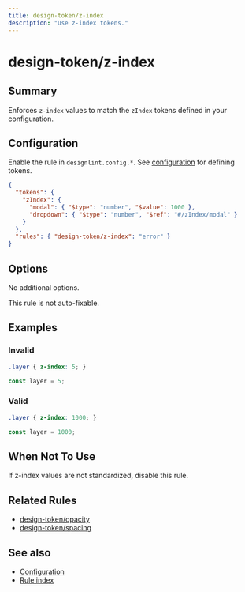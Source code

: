 ```yaml
---
title: design-token/z-index
description: "Use z-index tokens."
---
```


# design-token/z-index

## Summary
Enforces `z-index` values to match the `zIndex` tokens defined in your configuration.

## Configuration
Enable the rule in `designlint.config.*`. See [configuration](../../configuration.md) for defining tokens.

```json
{
  "tokens": {
    "zIndex": {
      "modal": { "$type": "number", "$value": 1000 },
      "dropdown": { "$type": "number", "$ref": "#/zIndex/modal" }
    }
  },
  "rules": { "design-token/z-index": "error" }
}
```

## Options
No additional options.

This rule is not auto-fixable.

## Examples

### Invalid

```css
.layer { z-index: 5; }
```

```ts
const layer = 5;
```

### Valid

```css
.layer { z-index: 1000; }
```

```ts
const layer = 1000;
```

## When Not To Use
If z-index values are not standardized, disable this rule.

## Related Rules
- [design-token/opacity](./opacity.md)
- [design-token/spacing](./spacing.md)

## See also
- [Configuration](../../configuration.md)
- [Rule index](../index.md)

